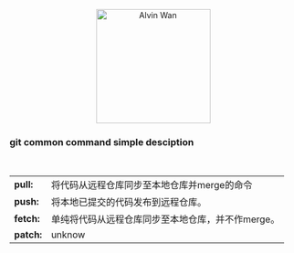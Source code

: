 <p align='center'> <a href='https://github.com/alvinwancn' target="_blank"> <img src='https://github.com/AlvinWanCN/life-record/raw/master/images/etlucency.png' alt='Alvin Wan' width=200></a></p>

### git common command simple desciption

<table>
    <tr>
        <td><b>pull:</b></td>
        <td>将代码从远程仓库同步至本地仓库并merge的命令</td>
    </tr>
    <tr>
        <td><b>push:</b></td>
        <td>将本地已提交的代码发布到远程仓库。</td>
    </tr>
    <tr>
        <td><b>fetch:</b></td>
        <td>单纯将代码从远程仓库同步至本地仓库，并不作merge。</td>
    </tr>
    <tr>
        <td><b>patch:</b></td>
        <td>unknow</td>
    </tr> 
</table>







